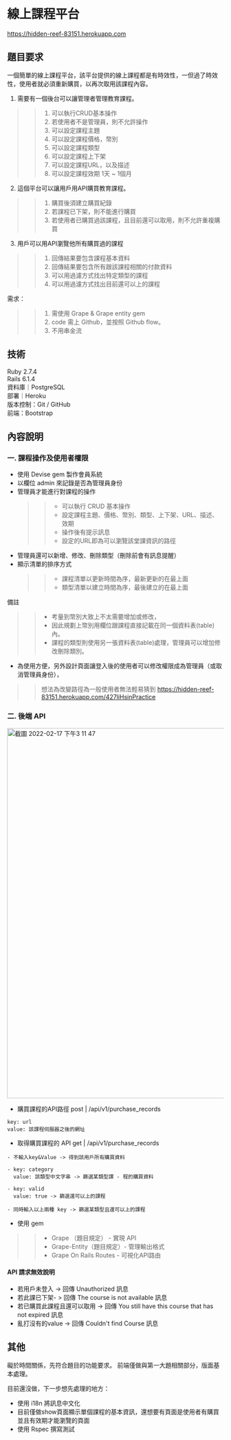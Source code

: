 # 線上課程平台
https://hidden-reef-83151.herokuapp.com

題目要求
-------
一個簡單的線上課程平台，該平台提供的線上課程都是有時效性，一但過了時效性，使用者就必須重新購買，以再次取用該課程內容。<br> 
1. 需要有一個後台可以讓管理者管理教育課程。<br> 
>>1. 可以執行CRUD基本操作<br> 
>>2. 若使用者不是管理員，則不允許操作<br> 
>>3. 可以設定課程主題<br> 
>>4. 可以設定課程價格，幣別<br> 
>>5. 可以設定課程類型<br> 
>>6. 可以設定課程上下架<br> 
>>7. 可以設定課程URL，以及描述<br> 
>>8. 可以設定課程效期 1天 ~ 1個月<br> 

2. 這個平台可以讓用戶用API購買教育課程。<br> 
>>1. 購買後須建立購買紀錄<br> 
>>2. 若課程已下架，則不能進行購買<br> 
>>3. 若使用者已購買過該課程，且目前還可以取用，則不允許重複購買<br> 

3. 用戶可以用API瀏覽他所有購買過的課程<br> 
>>1. 回傳結果要包含課程基本資料<br> 
>>2. 回傳結果要包含所有跟該課程相關的付款資料<br> 
>>3. 可以用過濾方式找出特定類型的課程<br> 
>>4. 可以用過濾方式找出目前還可以上的課程<br> 

需求：<br> 
>>1. 需使用 Grape & Grape entity gem<br> 
>>2. code 需上 Github，並按照 Github flow。<br> 
>>3. 不用串金流<br> 



技術
---
Ruby 2.7.4<br> 
Rails 6.1.4<br> 
資料庫｜PostgreSQL<br> 
部署｜Heroku<br> 
版本控制：Git / GitHub<br> 
前端：Bootstrap<br> 

內容說明
----
### 一. 課程操作及使用者權限

- 使用 Devise gem 製作會員系統<br> 
- 以欄位 admin 來記錄是否為管理員身份<br> 
- 管理員才能進行對課程的操作
   >> - 可以執行 CRUD 基本操作
   >> - 設定課程主題、價格、幣別、類型、上下架、URL、描述、效期
   >> - 操作後有提示訊息
   >> - 設定的URL即為可以瀏覽該堂課資訊的路徑
- 管理員還可以新增、修改、刪除類型（刪除前會有訊息提醒）
- 顯示清單的排序方式
  >> - 課程清單以更新時間為序，最新更新的在最上面
  >> - 類型清單以建立時間為序，最後建立的在最上面

備註
>>- 考量到幣別大致上不太需要增加或修改，
>>- 因此規劃上幣別用欄位跟課程直接記載在同一個資料表(table)內。
>>- 課程的類型則使用另一張資料表(table)處理，管理員可以增加修改刪除類別。

* 為使用方便，另外設計頁面讓登入後的使用者可以修改權限成為管理員（或取消管理員身份），
>> 想法為改變路徑為一般使用者無法輕易猜到
https://hidden-reef-83151.herokuapp.com/427liHsinPractice


### 二. 後端 API

<img width="858" alt="截圖 2022-02-17 下午3 11 47" src="https://user-images.githubusercontent.com/92938134/154646552-74eaa727-76f3-4595-8df3-4f645ef75824.png">

- 購買課程的API路徑 post | /api/v1/purchase_records
```
key: url
value: 該課程伺服器之後的網址
```
- 取得購買課程的 API get | /api/v1/purchase_records
```
- 不輸入key&Value -> 得到該用戶所有購買資料

- key: category 
  value: 該類型中文字串 -> 篩選某類型課 - 程的購買資料

- key: valid 
  value: true -> 篩選還可以上的課程

- 同時輸入以上兩種 key -> 篩選某類型且還可以上的課程
```


- 使用 gem
>> - Grape （題目規定） - 實現 API
>> - Grape-Entity（題目規定）- 管理輸出格式
>> - Grape On Rails Routes - 可視化API路由

#### API 請求無效說明

- 若用戶未登入 -> 回傳 Unauthorized 訊息
- 若此課已下架- > 回傳 The course is not available 訊息
- 若已購買此課程且還可以取用 -> 回傳 You still have this course that has not expired 訊息
- 亂打沒有的value -> 回傳 Couldn't find Course 訊息




其他
---
礙於時間關係，先符合題目的功能要求。
前端僅做與第一大題相關部分，版面基本處理。

目前還沒做，下一步想先處理的地方：
- 使用 i18n 將訊息中文化
- 目前僅做show頁面顯示單個課程的基本資訊，還想要有頁面是使用者有購買並且有效期才能瀏覽的頁面
- 使用 Rspec 撰寫測試



